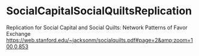 # SocialCapitalSocialQuiltsReplication
Replication for Social Capital and Social Quilts: Network Patterns of Favor Exchange  https://web.stanford.edu/~jacksonm/socialquilts.pdf#page=2&amp;zoom=100,0,853
